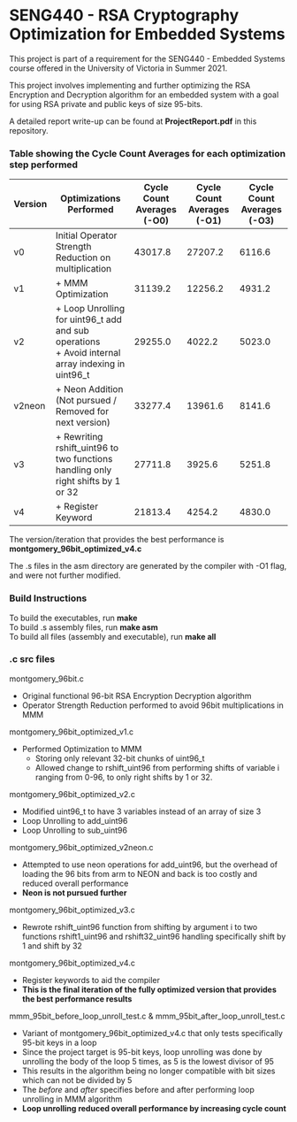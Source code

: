 # SENG440 - RSA Cryptography Optimization for Embedded Systems
This project is part of a requirement for the SENG440 - Embedded Systems course offered in the University of Victoria in Summer 2021.

This project involves implementing and further optimizing the RSA Encryption and Decryption algorithm for an embedded system with a goal for using RSA private and public keys of size 95-bits.

A detailed report write-up can be found at **ProjectReport.pdf** in this repository.

### Table showing the Cycle Count Averages for each optimization step performed
| Version | Optimizations Performed                                      | Cycle Count Averages (-O0) | Cycle Count Averages (-O1) | Cycle Count Averages (-O3) |
|---------|--------------------------------------------------------------|--------------------------|--------------------------|--------------------------|
| v0      | Initial Operator Strength Reduction on multiplication       | 43017.8                  | 27207.2                  | 6116.6                   |
| v1      | + MMM Optimization                                          | 31139.2                  | 12256.2                  | 4931.2                   |
| v2      | + Loop Unrolling for uint96_t add and sub operations<br> + Avoid internal array indexing in uint96_t       | 29255.0                  | 4022.2                   | 5023.0                   |
| v2neon  | + Neon Addition (Not pursued / Removed for next version)    | 33277.4                  | 13961.6                  | 8141.6                   |
| v3      | + Rewriting rshift_uint96 to two functions handling only right shifts by 1 or 32 | 27711.8          | 3925.6                   | 5251.8                   |
| v4      | + Register Keyword                                          | 21813.4                  | 4254.2                   | 4830.0                   |


The version/iteration that provides the best performance is **montgomery_96bit_optimized_v4.c**

The .s files in the asm directory are generated by the compiler with -O1 flag, and were not further modified.


### Build Instructions
To build the executables, run **make**\
To build .s assembly files, run **make asm**\
To build all files (assembly and executable), run **make all**

### .c src files
montgomery_96bit.c
- Original functional 96-bit RSA Encryption Decryption algorithm
- Operator Strength Reduction performed to avoid 96bit multiplications in MMM
	
montgomery_96bit_optimized_v1.c
- Performed Optimization to MMM
    - Storing only relevant 32-bit chunks of uint96_t
    - Allowed change to rshift_uint96 from performing shifts of variable i ranging from 0-96, to only right shifts by 1 or 32.
	
montgomery_96bit_optimized_v2.c
- Modified uint96_t to have 3 variables instead of an array of size 3
- Loop Unrolling to add_uint96
- Loop Unrolling to sub_uint96

montgomery_96bit_optimized_v2neon.c
- Attempted to use neon operations for add_uint96, but the overhead of loading the 96 bits from arm to NEON and back is too costly and reduced overall performance
- **Neon is not pursued further**

montgomery_96bit_optimized_v3.c
- Rewrote rshift_uint96 function from shifting by argument i to two functions rshift1_uint96 and rshift32_uint96 handling specifically shift by 1 and shift by 32

montgomery_96bit_optimized_v4.c
- Register keywords to aid the compiler
- **This is the final iteration of the fully optimized version that provides the best performance results**

mmm_95bit_before_loop_unroll_test.c & mmm_95bit_after_loop_unroll_test.c
- Variant of montgomery_96bit_optimized_v4.c that only tests specifically 95-bit keys in a loop
- Since the project target is 95-bit keys, loop unrolling was done by unrolling the body of the loop 5 times, as 5 is the lowest divisor of 95
- This results in the algorithm being no longer compatible with bit sizes which can not be divided by 5
- The <em>before</em> and <em>after</em> specifies before and after performing loop unrolling in MMM algorithm
- **Loop unrolling reduced overall performance by increasing cycle count**
